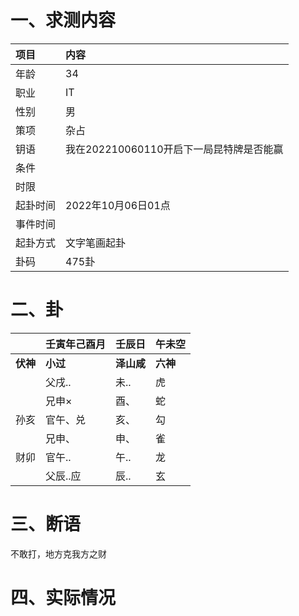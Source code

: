 # 一、求测内容

| 项目     | 内容                                     |
| :------- | :--------------------------------------- |
| 年龄     | 34                                       |
| 职业     | IT                                       |
| 性别     | 男                                       |
| 策项     | 杂占                                     |
| 钥语     | 我在202210060110开启下一局昆特牌是否能赢 |
| 条件     |                                          |
| 时限     |                                          |
| 起卦时间 | 2022年10月06日01点                       |
| 事件时间 |                                          |
| 起卦方式 | 文字笔画起卦                             |
| 卦码     | 475卦                                    |

# 二、卦

|                | 壬寅年己酉月   | 壬辰日           | 午未空         |
| :------------- | :------------- | :--------------- | :------------- |
| **伏神** | **小过** | **泽山咸** | **六神** |
|                | 父戌..         | 未..             | 虎             |
|                | 兄申×         | 酉、             | 蛇             |
| 孙亥           | 官午、兑       | 亥、             | 勾             |
|                | 兄申、         | 申、             | 雀             |
| 财卯           | 官午..         | 午..             | 龙             |
|                | 父辰..应       | 辰..             | 玄             |

# 三、断语

不敢打，地方克我方之财

# 四、实际情况
